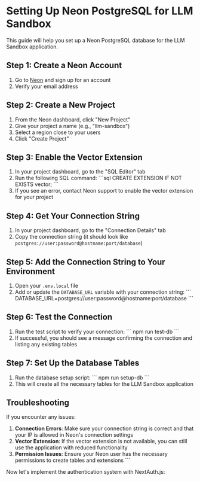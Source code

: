 # Setting Up Neon PostgreSQL for LLM Sandbox

This guide will help you set up a Neon PostgreSQL database for the LLM Sandbox application.

## Step 1: Create a Neon Account

1. Go to [Neon](https://neon.tech/) and sign up for an account
2. Verify your email address

## Step 2: Create a New Project

1. From the Neon dashboard, click "New Project"
2. Give your project a name (e.g., "llm-sandbox")
3. Select a region close to your users
4. Click "Create Project"

## Step 3: Enable the Vector Extension

1. In your project dashboard, go to the "SQL Editor" tab
2. Run the following SQL command:
   \`\`\`sql
   CREATE EXTENSION IF NOT EXISTS vector;
   \`\`\`
3. If you see an error, contact Neon support to enable the vector extension for your project

## Step 4: Get Your Connection String

1. In your project dashboard, go to the "Connection Details" tab
2. Copy the connection string (it should look like `postgres://user:password@hostname:port/database`)

## Step 5: Add the Connection String to Your Environment

1. Open your `.env.local` file
2. Add or update the `DATABASE_URL` variable with your connection string:
   \`\`\`
   DATABASE_URL=postgres://user:password@hostname:port/database
   \`\`\`

## Step 6: Test the Connection

1. Run the test script to verify your connection:
   \`\`\`
   npm run test-db
   \`\`\`
2. If successful, you should see a message confirming the connection and listing any existing tables

## Step 7: Set Up the Database Tables

1. Run the database setup script:
   \`\`\`
   npm run setup-db
   \`\`\`
2. This will create all the necessary tables for the LLM Sandbox application

## Troubleshooting

If you encounter any issues:

1. **Connection Errors**: Make sure your connection string is correct and that your IP is allowed in Neon's connection settings
2. **Vector Extension**: If the vector extension is not available, you can still use the application with reduced functionality
3. **Permission Issues**: Ensure your Neon user has the necessary permissions to create tables and extensions
\`\`\`

Now let's implement the authentication system with NextAuth.js:
